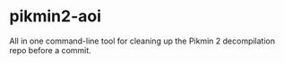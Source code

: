 # pikmin2-aoi
 All in one command-line tool for cleaning up the Pikmin 2 decompilation repo before a commit.
